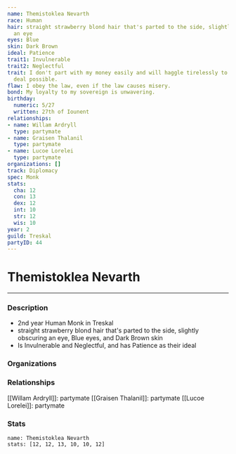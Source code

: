 ```yaml
---
name: Themistoklea Nevarth
race: Human
hair: straight strawberry blond hair that's parted to the side, slightly obscuring
  an eye
eyes: Blue
skin: Dark Brown
ideal: Patience
trait1: Invulnerable
trait2: Neglectful
trait: I don't part with my money easily and will haggle tirelessly to get the best
  deal possible.
flaw: I obey the law, even if the law causes misery.
bond: My loyalty to my sovereign is unwavering.
birthday:
  numeric: 5/27
  written: 27th of Iounent
relationships:
- name: Willam Ardryll
  type: partymate
- name: Graisen Thalanil
  type: partymate
- name: Lucoe Lorelei
  type: partymate
organizations: []
track: Diplomacy
spec: Monk
stats:
  cha: 12
  con: 13
  dex: 12
  int: 10
  str: 12
  wis: 10
year: 2
guild: Treskal
partyID: 44
---
```

# Themistoklea Nevarth
---
### Description
- 2nd year Human Monk in Treskal
- straight strawberry blond hair that's parted to the side, slightly obscuring an eye, Blue eyes, and Dark Brown skin
- Is Invulnerable and Neglectful, and has Patience as their ideal

### Organizations
### Relationships
[[Willam Ardryll]]: partymate
[[Graisen Thalanil]]: partymate
[[Lucoe Lorelei]]: partymate
### Stats
```statblock
name: Themistoklea Nevarth
stats: [12, 12, 13, 10, 10, 12]
```